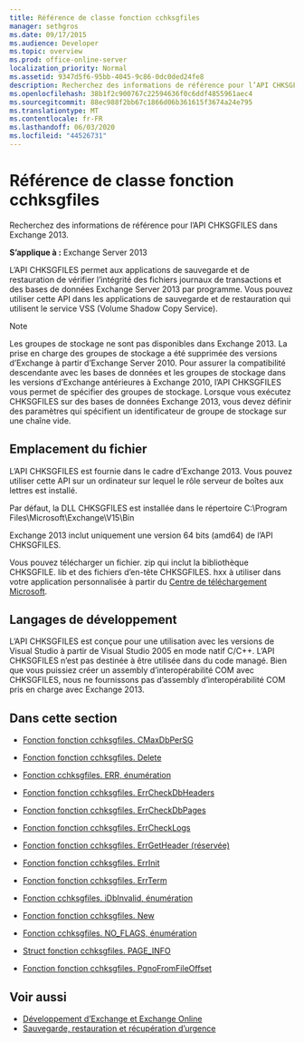 ```yaml
---
title: Référence de classe fonction cchksgfiles
manager: sethgros
ms.date: 09/17/2015
ms.audience: Developer
ms.topic: overview
ms.prod: office-online-server
localization_priority: Normal
ms.assetid: 9347d5f6-95bb-4045-9c86-0dc0ded24fe8
description: Recherchez des informations de référence pour l’API CHKSGFILES dans Exchange 2013.
ms.openlocfilehash: 38b1f2c900767c22594636f0c6ddf4855961aec4
ms.sourcegitcommit: 88ec988f2bb67c1866d06b361615f3674a24e795
ms.translationtype: MT
ms.contentlocale: fr-FR
ms.lasthandoff: 06/03/2020
ms.locfileid: "44526731"
---
```

# <a name="cchksgfiles-class-reference"></a>Référence de classe fonction cchksgfiles

Recherchez des informations de référence pour l’API CHKSGFILES dans Exchange 2013.
  
**S’applique à :** Exchange Server 2013 
  
L’API CHKSGFILES permet aux applications de sauvegarde et de restauration de vérifier l’intégrité des fichiers journaux de transactions et des bases de données Exchange Server 2013 par programme. Vous pouvez utiliser cette API dans les applications de sauvegarde et de restauration qui utilisent le service VSS (Volume Shadow Copy Service).
  
> [!NOTE]
> Les groupes de stockage ne sont pas disponibles dans Exchange 2013. La prise en charge des groupes de stockage a été supprimée des versions d’Exchange à partir d’Exchange Server 2010. Pour assurer la compatibilité descendante avec les bases de données et les groupes de stockage dans les versions d’Exchange antérieures à Exchange 2010, l’API CHKSGFILES vous permet de spécifier des groupes de stockage. Lorsque vous exécutez CHKSGFILES sur des bases de données Exchange 2013, vous devez définir des paramètres qui spécifient un identificateur de groupe de stockage sur une chaîne vide. 
  
## <a name="file-location"></a>Emplacement du fichier
<a name="bk_fileslocation"> </a>

L’API CHKSGFILES est fournie dans le cadre d’Exchange 2013. Vous pouvez utiliser cette API sur un ordinateur sur lequel le rôle serveur de boîtes aux lettres est installé. 
  
Par défaut, la DLL CHKSGFILES est installée dans le répertoire C:\Program Files\Microsoft\Exchange\V15\Bin
  
Exchange 2013 inclut uniquement une version 64 bits (amd64) de l’API CHKSGFILES. 
  
Vous pouvez télécharger un fichier. zip qui inclut la bibliothèque CHKSGFILE. lib et des fichiers d’en-tête CHKSGFILES. hxx à utiliser dans votre application personnalisée à partir du [Centre de téléchargement Microsoft](https://www.microsoft.com/download/details.aspx?id=36802).
  
## <a name="development-languages"></a>Langages de développement
<a name="bk_developmentlanguages"> </a>

L’API CHKSGFILES est conçue pour une utilisation avec les versions de Visual Studio à partir de Visual Studio 2005 en mode natif C/C++. L’API CHKSGFILES n’est pas destinée à être utilisée dans du code managé. Bien que vous puissiez créer un assembly d’interopérabilité COM avec CHKSGFILES, nous ne fournissons pas d’assembly d’interopérabilité COM pris en charge avec Exchange 2013.
  
## <a name="in-this-section"></a>Dans cette section
<a name="bk_inthissection"> </a>

- [Fonction fonction cchksgfiles. CMaxDbPerSG](cchksgfiles-cmaxdbpersg-function.md)
    
- [Fonction fonction cchksgfiles. Delete](cchksgfiles-delete-function.md)
    
- [Fonction cchksgfiles. ERR, énumération](cchksgfiles-err-enumeration.md)
    
- [Fonction fonction cchksgfiles. ErrCheckDbHeaders](cchksgfiles-errcheckdbheaders-function.md)
    
- [Fonction fonction cchksgfiles. ErrCheckDbPages](cchksgfiles-errcheckdbpages-function.md)
    
- [Fonction fonction cchksgfiles. ErrCheckLogs](cchksgfiles-errchecklogs-function.md)
    
- [Fonction fonction cchksgfiles. ErrGetHeader (réservée)](cchksgfiles-errgetheader-function-reserved.md)
    
- [Fonction fonction cchksgfiles. ErrInit](cchksgfiles-errinit-function.md)
    
- [Fonction fonction cchksgfiles. ErrTerm](cchksgfiles-errterm-function.md)
    
- [Fonction cchksgfiles. iDbInvalid, énumération](cchksgfiles-idbinvalid-enumeration.md)
    
- [Fonction fonction cchksgfiles. New](cchksgfiles-new-function.md)
    
- [Fonction cchksgfiles. NO_FLAGS, énumération](cchksgfiles-no_flags-enumeration.md)
    
- [Struct fonction cchksgfiles. PAGE_INFO](cchksgfiles-page_info-struct.md)
    
- [Fonction fonction cchksgfiles. PgnoFromFileOffset](cchksgfiles-pgnofromfileoffset-function.md)
    
## <a name="see-also"></a>Voir aussi

- [Développement d’Exchange et Exchange Online](../exchange-server-development.md)
- [Sauvegarde, restauration et récupération d’urgence](https://technet.microsoft.com/library/dd876874)
    

